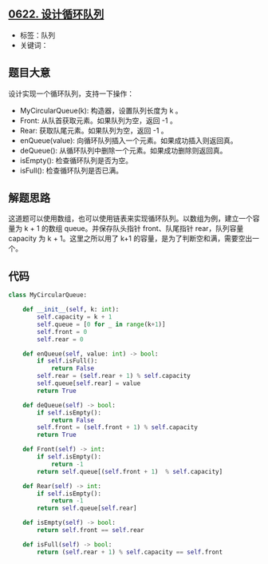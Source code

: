 ## [0622. 设计循环队列](https://leetcode-cn.com/problems/design-circular-queue/)

- 标签：队列
- 关键词：

## 题目大意

设计实现一个循环队列，支持一下操作：

- MyCircularQueue(k): 构造器，设置队列长度为 k 。
- Front: 从队首获取元素。如果队列为空，返回 -1 。
- Rear: 获取队尾元素。如果队列为空，返回 -1 。
- enQueue(value): 向循环队列插入一个元素。如果成功插入则返回真。
- deQueue(): 从循环队列中删除一个元素。如果成功删除则返回真。
- isEmpty(): 检查循环队列是否为空。
- isFull(): 检查循环队列是否已满。

## 解题思路

这道题可以使用数组，也可以使用链表来实现循环队列。以数组为例，建立一个容量为 k + 1 的数组 queue。并保存队头指针 front、队尾指针 rear，队列容量 capacity 为 k + 1。这里之所以用了 k+1 的容量，是为了判断空和满，需要空出一个。

## 代码

```Python
class MyCircularQueue:

    def __init__(self, k: int):
        self.capacity = k + 1
        self.queue = [0 for _ in range(k+1)]
        self.front = 0
        self.rear = 0

    def enQueue(self, value: int) -> bool:
        if self.isFull():
            return False
        self.rear = (self.rear + 1) % self.capacity
        self.queue[self.rear] = value
        return True

    def deQueue(self) -> bool:
        if self.isEmpty():
            return False
        self.front = (self.front + 1) % self.capacity
        return True

    def Front(self) -> int:
        if self.isEmpty():
            return -1
        return self.queue[(self.front + 1)  % self.capacity]

    def Rear(self) -> int:
        if self.isEmpty():
            return -1
        return self.queue[self.rear]

    def isEmpty(self) -> bool:
        return self.front == self.rear

    def isFull(self) -> bool:
        return (self.rear + 1) % self.capacity == self.front
```

